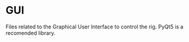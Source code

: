 # GUI
Files related to the Graphical User Interface to control the rig. PyQt5 is a recomended library.